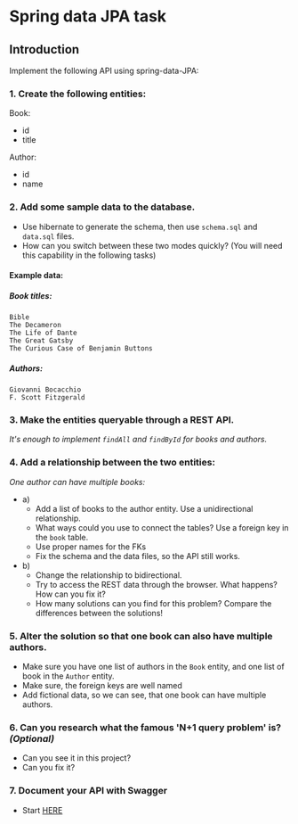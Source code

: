 # Spring data JPA task

## Introduction

Implement the following API using spring-data-JPA:

### 1. Create the following entities:

Book:
- id
- title

Author:
- id
- name

### 2. Add some sample data to the database.

- Use hibernate to generate the schema, then use `schema.sql` and `data.sql` files.
- How can you switch between these two modes quickly? (You will need this capability in the following tasks)

#### Example data:
##### Book titles:
  ```
  Bible
  The Decameron
  The Life of Dante
  The Great Gatsby
  The Curious Case of Benjamin Buttons
  ```

##### Authors:
  ```
  Giovanni Bocacchio
  F. Scott Fitzgerald
  ```
### 3. Make the entities queryable through a REST API.
*It's enough to implement `findAll` and `findById` for books and authors.*


### 4. Add a relationship between the two entities:
*One author can have multiple books:*
* a)
    - Add a list of books to the author entity. Use a unidirectional relationship.
    - What ways could you use to connect the tables? Use a foreign key in the `book` table.
    - Use proper names for the FKs
    - Fix the schema and the data files, so the API still works.
* b)
    - Change the relationship to bidirectional.
    - Try to access the REST data through the browser. What happens? How can you fix it?
    - How many solutions can you find for this problem? Compare the differences between the solutions!

### 5. Alter the solution so that one book can also have multiple authors.
- Make sure you have one list of authors in the `Book` entity, and one list of book in the `Author` entity.
- Make sure, the foreign keys are well named
- Add fictional data, so we can see, that one book can have multiple authors.

### 6. Can you research what the famous 'N+1 query problem' is? *(Optional)*
- Can you see it in this project?
- Can you fix it?

### 7. Document your API with Swagger
- Start [HERE](https://springdoc.org/)